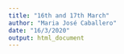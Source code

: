 ```yaml
---
title: "16th and 17th March"
author: "Maria José Caballero"
date: "16/3/2020"
output: html_document
---
```



